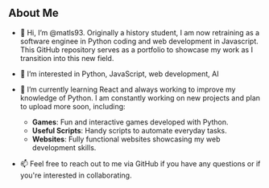 ## About Me

- 👋 Hi, I’m @matls93. Originally a history student, I am now retraining as a software enginee in Python coding and web development in Javascript. This GitHub repository serves as a portfolio to showcase my work as I transition into this new field.

- 👀 I’m interested in Python, JavaScript, web development, AI

- 🌱 I’m currently learning React and always working to improve my knowledge of Python. I am constantly working on new projects and plan to upload more soon, including:
  - **Games**: Fun and interactive games developed with Python.
  - **Useful Scripts**: Handy scripts to automate everyday tasks.
  - **Websites**: Fully functional websites showcasing my web development skills.

- 📫 Feel free to reach out to me via GitHub if you have any questions or if you're interested in collaborating.
